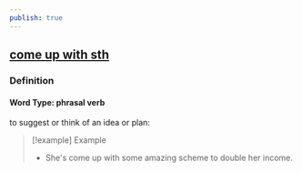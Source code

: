 ```yaml
---
publish: true
---
```


## [come up with sth](https://dictionary.cambridge.org/dictionary/english/come-up-with-sth)

### Definition
#### Word Type: phrasal verb
to suggest or think of an idea or plan:

>[!example] Example
> - She's come up with some amazing scheme to double her income.
